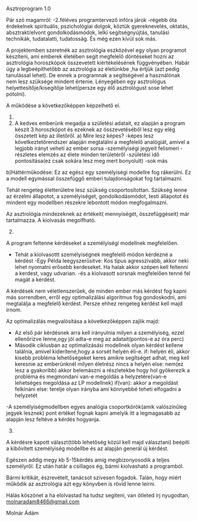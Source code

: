 Asztroprogram 1.0

Pár szó magamról: 
-2.féléves programtervező infóra járok
-régebb óta érdekelnek spirituális, pszichológiai dolgok, köztük gyereknevelés, oktatás, absztrakt/elvont gondolkodásmódok, lelki segítségnyújtás, tanulási technikák, tudatalatti, tudatosság. És még ezen kívül sok más. 

A projektemben szeretnék az asztrológia eszközével egy olyan programot készíteni, ami emberek életében segít megfelelő döntéseket hozni az asztrológia horoszkópok összevetett kiértékelésének  függvényében. 
Habár úgy a legbeépíthetőbb az asztrológia az életünkbe ,ha értjük (azt pedig tanulással lehet). De ennek a programnak a segítségével a használónak nem lesz szüksége mindent értenie. 
Lényegében egy asztrológus helyettesítője/kisegítője lehet(persze egy élő asztrológust sose lehet pótolni).

A működése a következőképpen képzelhető el. 

1.
2.  A kedves emberünk megadja a születési adatait, ez alapján a program készít 3 horoszkópot és ezeknek az összevetéséből lesz egy elég összetett kép az illetőről. 
a) Mire lesz képes?
-képes lesz következtetőrendszer alapján megtalálni a megfelelő analógiát, amivel a legjobb irányt veheti az ember sorsa
-személyiségi jegyeit felismeri
-részletes elemzés az élete minden területéről
-születési idő pontosítása(ez csak sokára lesz meg mert bonyolult) 
-sok más

b)Háttérműkodése:
Ez az egész egy személyiségi modellre fog rákerülni. 
Ez a modell egymással összefüggő emberi tulajdonságokat fog tartalmazni. 

Tehát rengeteg életterületre lesz szükség csoportosítottan.
Szükség lenne az érzelmi állapotot, a személyiséget, gondolkodásmódot, testi állapotot és mindent egy modellben részekre lebontott módon megfogalmazni. 

Az asztrológia mindezeknek az értékeit( mennyiségét, összefüggéseit) már tartalmazza. A kiolvasás megolfható.

2.
A program feltenne kérdéseket a személyiségi modellnek megfelelően.
- Tehát a kiolvasottt személyiségnek megfelelő módon kérdezné a kérdést 
-Egy Példa leegyszerűsitve:
  Kos tipus agresszivabb, akkor neki lehet nyomatni erősebb kerdeseket. 
  Ha halak akkor szépen kell feltenni a kerdest, vagy udvarian. 
-és a kiolvasott sorsnak megfelelően tenné fel magát a kérdést. 

A kérdések nem véletlenszerűek, de minden ember más kérdést fog kapni más sorrendben, erről egy optimalizálási algoritmus fog gondoskodni, ami
megtalálja a megfelelő kérdést. Persze ehhez rengeteg kérdést kell majd írnom. 

Az optimalizálás megvalósítása a következőképpen zajlik majd:
- Az első pár kérdésnek arra kell irányulnia milyen a személyiség, ezzel ellenőrizve lenne,ogy jól adta-e meg az adatait(pontos-e az óra perc)
- Második ciklusban az optimalizásási modellnek olyan kérdést kellene találnia, amivel kiderítené,hogy a sorsét helyén éli-e.
  if: helyén éli, akkor kisebb probléma lehetőségeket keres amikre segítséget adhat, meg kell keresnie az emberünknél milyen életrész nincs a helyén
  else: nem(ez lesz a gyakoribb) akkor belemászni a részletekbe hogy hol gyökerezik a probléma és megmondani van-e megoldás a helyzetére(van-e lehetséges megoldása az LP modellnek)
       if(van): akkor a megoldást felkínáni 
       else: terelje olyan irányba ami könnyebbé teheti elfogadni a helyzetét

-A személyiségmodellben egyes analógia csoportkörök(amik valószínűleg jegyek lesznek) pont értéket fognak kapni amelyik itt a legmagasabb az alapján lesz feltéve a kérdés hogyanja.


3.
A kérdésre kapott választ(több lehetőség közül kell majd választani) beépíti a kibővített személyiség modellbe és az alapján generál új kérdést. 

Egészen addig megy kb 5-15kérdés amíg megbizonyosodik a teljes személyről. Ez után határ a csillagos ég, bármi kiolvasható a programból.


Bármi kritikát, észrevételt, tanácsot szívesen fogadok. 
Talán, hogy miért működik az asztrológia azt egy könyvben is rövid lenne leírni. 


Hálás köszönet a ha elolvastad ha tudsz segíteni, van ötleted írj nyugodtan, molnaradam8466@gmail.com 

Molnár Ádám

